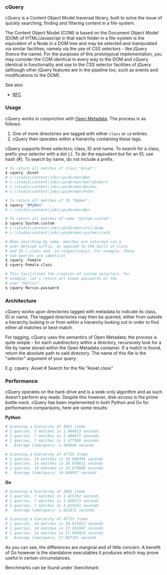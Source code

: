 ### cQuery

cQuery is a Content Object Model traversal library, built to  solve the issue of quickly searching, finding and filtering content in a file-system.

The Content Object Model (COM) is based on the Document Object Model (DOM) of HTML/Javascript in that each folder in a file-system is the equivalent of a Node in a DOM tree and may be selected and manipulated via similar facilities; namely via the use of CSS selectors - like jQuery (hence the name). For the purposes of this prototypical implementation, you may consider the COM identical in every way to the DOM and cQuery identical in functionality and use to the CSS selector facilities of jQuery (although other jQuery features are in the pipeline too, such as events and modifications to the DOM).

See also

 - [RFC](http://rfc.abstractfactory.io/spec/73/)

### Usage

cQuery works in conjunction with [Open Metadata][]. The process is as follows:

1. One of more directories are tagged with either `class` or `id` entries.
2. cQuery then operates within a hierarchy containing these tags.

cQuery supports three selectors; class, ID and name.
To search for a class, prefix your selector with a dot
(.). To do the equivalent but for an ID, use hash (#).
To search by name, do not include a prefix.

```bash
# To return all matches of class "Asset":
$ cquery .Asset
# c:\studio\content\jobs\spiderman\Ben
# c:\studio\content\jobs\spiderman\HarryOsborn
# c:\studio\content\jobs\spiderman\Norman
# c:\studio\content\jobs\spiderman\Peter

# To return all matches of ID "MyBen":
$ cquery "#MyBen"
# c:\studio\content\jobs\spiderman\Ben

# To return all matches of name "System.custom":
$ cquery System.custom
# c:\studio\content\jobs\spiderman\util\dump
# c:\studio\content\jobs\spiderman\system\crash

# When searching by name, matches are returned via a
# user-defined suffix, as opposed to the built-in class
# and ID (.class and .id respectively). For example, these
# two queries are identical
$ cquery .Female
$ cquery Female.class

# This facilitates the creation of custom selectors. For
# example, let's return all known passwords of the
# user "Marcus":
$ cquery Marcus.password

```

### Architecture

cQuery works upon directories tagged with metadata to indicate its class, ID or name. The tagged directories may then be queried, either from outside a hierarchy looking in or from within a hierarchy looking out in order to find either all matches or best-match.

For tagging, cQuery uses the semantics of Open Metadata; the process is quite simple - for each subdirectory within a directory, recursively look for a file by name stored within the Open Metadata container. If a match is found, return the absolute path to said directory. The name of this file is the "selector" argument of your query.

E.g. cquery .Asset  # Search for the file "Asset.class"

### Performance

cQuery operates on the hard-drive and is a seek-only algorithm and as such doesn't perform any reads. Despite this however, disk-access is the prime bottle-neck. cQuery has been implemented in both Python and Go for performance comparisons, here are some results:

**Python**

```python
# Scanning a hierarchy of 3601 items
# 1 queries, 7 matches in 1.494072 seconds
# 1 queries, 7 matches in 1.480471 seconds
# 1 queries, 7 matches in 1.477589 seconds
#   Average time/query: 1.484044 seconds

# Scanning a hierarchy of 47715 items
# 1 queries, 14 matches in 19.888399 seconds
# 1 queries, 14 matches in 20.078811 seconds
# 1 queries, 14 matches in 19.879660 seconds
#   Average time/query: 19.948957 seconds

```

**Go**

```python
# Scanning a hierarchy of 3601 items
# 1 queries, 7 matches in 1.425702 seconds
# 1 queries, 7 matches in 1.420373 seconds
# 1 queries, 7 matches in 1.419541 seconds
#   Average time/query: 1.421872 seconds

# Scanning a hierarchy of 47715 items
# 1 queries, 14 matches in 18.015012 seconds
# 1 queries, 14 matches in 17.951607 seconds
# 1 queries, 14 matches in 17.994924 seconds
#   Average time/query: 17.987181 seconds
```

As you can see, the differences are marginal and of little concern. A benefit of Go however is the standalone executables it produces which may prove useful in certain circumstances.

Benchmarks can be found under /benchmark


[Open Metadata]: https://github.com/abstractfactory/openmetadata